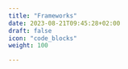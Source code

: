 ```yaml
---
title: "Frameworks"
date: 2023-08-21T09:45:28+02:00
draft: false
icon: "code_blocks"
weight: 100

---
```


